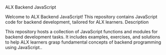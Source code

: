 ALX Backend JavaScript

Welcome to ALX Backend JavaScript! This repository contains JavaScript code for backend development, tailored for ALX learners.
Description

This repository hosts a collection of JavaScript functions and modules for backend development tasks. It includes examples, exercises, and solutions to help ALX learners grasp fundamental concepts of backend programming using JavaScript..
